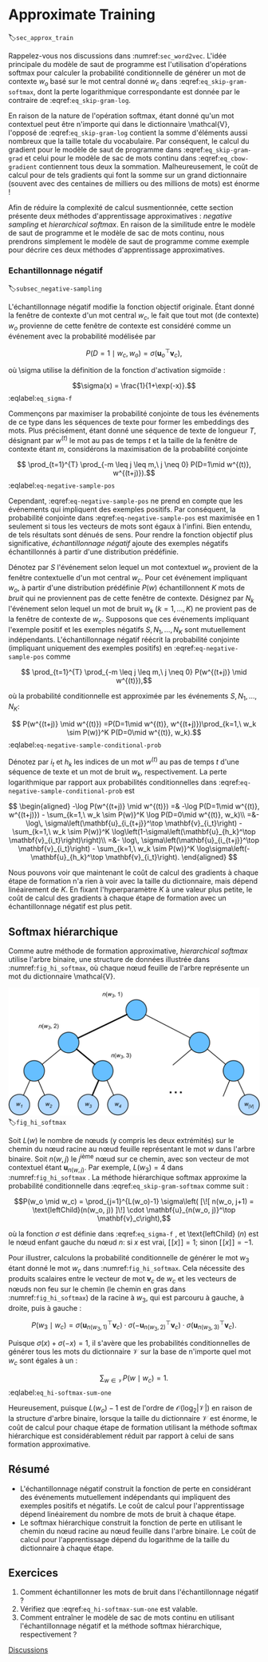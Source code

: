 # Approximate Training
:label:`sec_approx_train` 

Rappelez-vous nos discussions dans :numref:`sec_word2vec`.
L'idée principale du modèle de saut de programme est
l'utilisation d'opérations softmax pour calculer
la probabilité conditionnelle de
générer un mot de contexte $w_o$
basé sur le mot central donné $w_c$
dans :eqref:`eq_skip-gram-softmax`,
dont la perte logarithmique correspondante est donnée par
le contraire de :eqref:`eq_skip-gram-log`.



En raison de la nature de l'opération softmax,
étant donné qu'un mot contextuel peut être n'importe qui dans le 
dictionnaire \mathcal{V},
l'opposé de :eqref:`eq_skip-gram-log` 
contient la somme
d'éléments aussi nombreux que la taille totale du vocabulaire.
Par conséquent,
le calcul du gradient
pour le modèle de saut de programme
dans :eqref:`eq_skip-gram-grad` 
et celui
pour le modèle de sac de mots continu
dans :eqref:`eq_cbow-gradient` 
contiennent tous deux
la sommation.
Malheureusement,
le coût de calcul
pour de tels gradients
qui font la somme sur
un grand dictionnaire
(souvent avec
des centaines de milliers ou des millions de mots)
est énorme !

Afin de réduire la complexité de calcul susmentionnée, cette section présente deux méthodes d'apprentissage approximatives :
*negative sampling* et *hierarchical softmax*.
En raison de la similitude
entre le modèle de saut de programme et
le modèle de sac de mots continu,
nous prendrons simplement le modèle de saut de programme comme exemple
pour décrire ces deux méthodes d'apprentissage approximatives.

### Echantillonnage négatif
:label:`subsec_negative-sampling` 

 
L'échantillonnage négatif modifie la fonction objectif originale.
Étant donné la fenêtre de contexte d'un mot central $w_c$,
le fait que tout mot (de contexte) $w_o$
provienne de cette fenêtre de contexte
est considéré comme un événement avec la probabilité
modélisée par


$$P(D=1\mid w_c, w_o) = \sigma(\mathbf{u}_o^\top \mathbf{v}_c),$$

où \sigma utilise la définition de la fonction d'activation sigmoïde :

$$\sigma(x) = \frac{1}{1+\exp(-x)}.$$
:eqlabel:`eq_sigma-f`

Commençons par
maximiser la probabilité conjointe de
tous les événements de ce type dans les séquences de texte
pour former les embeddings des mots.
Plus précisément,
étant donné une séquence de texte de longueur $T$,
désignant par $w^{(t)}$ le mot au pas de temps $t$
et la taille de la fenêtre de contexte étant $m$,
considérons la maximisation de la probabilité conjointe

$$ \prod_{t=1}^{T} \prod_{-m \leq j \leq m,\ j \neq 0} P(D=1\mid w^{(t)}, w^{(t+j)}).$$
:eqlabel:`eq-negative-sample-pos`


Cependant,
:eqref:`eq-negative-sample-pos` 
 ne prend en compte que les événements
qui impliquent des exemples positifs.
Par conséquent,
la probabilité conjointe dans
:eqref:`eq-negative-sample-pos` 
est maximisée en 1
seulement si tous les vecteurs de mots sont égaux à l'infini.
Bien entendu,
de tels résultats sont dénués de sens.
Pour rendre la fonction objectif
plus significative,
*échantillonnage négatif*
ajoute des exemples négatifs échantillonnés
à partir d'une distribution prédéfinie.

Dénotez par $S$
l'événement selon lequel
un mot contextuel $w_o$ provient de
la fenêtre contextuelle d'un mot central $w_c$.
Pour cet événement impliquant $w_o$,
à partir d'une distribution prédéfinie $P(w)$
échantillonnent $K$ mots de *bruit*
qui ne proviennent pas de cette fenêtre de contexte.
Désignez par $N_k$
l'événement selon lequel
un mot de bruit $w_k$ ($k=1, \ldots, K$)
ne provient pas de
la fenêtre de contexte de $w_c$.
Supposons que
ces événements impliquant
l'exemple positif et les exemples négatifs
$S, N_1, \ldots, N_K$ sont mutuellement indépendants.
L'échantillonnage négatif
réécrit la probabilité conjointe (impliquant uniquement des exemples positifs)
en :eqref:`eq-negative-sample-pos`
comme

$$ \prod_{t=1}^{T} \prod_{-m \leq j \leq m,\ j \neq 0} P(w^{(t+j)} \mid w^{(t)}),$$

où la probabilité conditionnelle est approximée par
les événements $S, N_1, \ldots, N_K$:

$$ P(w^{(t+j)} \mid w^{(t)}) =P(D=1\mid w^{(t)}, w^{(t+j)})\prod_{k=1,\ w_k \sim P(w)}^K P(D=0\mid w^{(t)}, w_k).$$
:eqlabel:`eq-negative-sample-conditional-prob`

Dénotez par
$i_t$ et $h_k$
les indices de
un mot $w^{(t)}$ au pas de temps $t$
d'une séquence de texte
et un mot de bruit $w_k$,
respectivement.
La perte logarithmique par rapport aux probabilités conditionnelles dans :eqref:`eq-negative-sample-conditional-prob` est

$$
\begin{aligned}
-\log P(w^{(t+j)} \mid w^{(t)})
=& -\log P(D=1\mid w^{(t)}, w^{(t+j)}) - \sum_{k=1,\ w_k \sim P(w)}^K \log P(D=0\mid w^{(t)}, w_k)\\
=&-  \log\, \sigma\left(\mathbf{u}_{i_{t+j}}^\top \mathbf{v}_{i_t}\right) - \sum_{k=1,\ w_k \sim P(w)}^K \log\left(1-\sigma\left(\mathbf{u}_{h_k}^\top \mathbf{v}_{i_t}\right)\right)\\
=&-  \log\, \sigma\left(\mathbf{u}_{i_{t+j}}^\top \mathbf{v}_{i_t}\right) - \sum_{k=1,\ w_k \sim P(w)}^K \log\sigma\left(-\mathbf{u}_{h_k}^\top \mathbf{v}_{i_t}\right).
\end{aligned}
$$

 
Nous pouvons voir que
maintenant le coût de calcul des gradients
à chaque étape de formation
n'a rien à voir avec la taille du dictionnaire,
mais dépend linéairement de $K$.
En fixant l'hyperparamètre $K$
à une valeur plus petite,
le coût de calcul des gradients
à chaque étape de formation avec un échantillonnage négatif
est plus petit.




## Softmax hiérarchique

Comme autre méthode de formation approximative,
*hierarchical softmax*
utilise l'arbre binaire,
une structure de données
illustrée dans :numref:`fig_hi_softmax`,
où chaque nœud feuille
de l'arbre représente
un mot du dictionnaire \mathcal{V}.

![Softmax hiérarchique pour l'apprentissage approximatif, où chaque nœud feuille de l'arbre représente un mot du dictionnaire.](../img/hi-softmax.svg)
:label:`fig_hi_softmax` 

Soit $L(w)$
le nombre de nœuds (y compris les deux extrémités)
sur le chemin
du nœud racine au nœud feuille représentant le mot $w$
dans l'arbre binaire.
Soit $n(w,j)$ le $j^\mathrm{ième}$ nœud sur ce chemin,
avec son vecteur de mot contextuel étant
$\mathbf{u}_{n(w, j)}$.
Par exemple,
$L(w_3) = 4$ dans :numref:`fig_hi_softmax` .
La méthode hiérarchique softmax approxime la probabilité conditionnelle dans :eqref:`eq_skip-gram-softmax` comme suit :


$$P(w_o \mid w_c) = \prod_{j=1}^{L(w_o)-1} \sigma\left( [\![  n(w_o, j+1) = \text{leftChild}(n(w_o, j)) ]\!] \cdot \mathbf{u}_{n(w_o, j)}^\top \mathbf{v}_c\right),$$

où la fonction $\sigma$
est définie dans :eqref:`eq_sigma-f` ,
et \text{leftChild} $(n)$ est le nœud enfant gauche du nœud $n$: si $x$ est vrai, $[\![x]\!] = 1$; sinon $[\![x]\!] = -1$.

Pour illustrer,
calculons
la probabilité conditionnelle
de générer le mot $w_3$
étant donné le mot $w_c$ dans :numref:`fig_hi_softmax`.
Cela nécessite des produits scalaires
entre le vecteur de mot
$\mathbf{v}_c$ de $w_c$
et
les vecteurs de nœuds non feu
sur le chemin (le chemin en gras dans :numref:`fig_hi_softmax`) de la racine à $w_3$,
qui est parcouru à gauche, à droite, puis à gauche :


 $$P(w_3 \mid w_c) = \sigma(\mathbf{u}_{n(w_3, 1)}^\top \mathbf{v}_c) \cdot \sigma(-\mathbf{u}_{n(w_3, 2)}^\top \mathbf{v}_c) \cdot \sigma(\mathbf{u}_{n(w_3, 3)}^\top \mathbf{v}_c).$$ 

 Puisque $\sigma(x)+\sigma(-x) = 1$,
il s'avère que
les probabilités conditionnelles de
générer tous les mots du dictionnaire
 $\mathcal{V}$ 
 sur la base de n'importe quel mot $w_c$
 sont égales à un :

$$\sum_{w \in \mathcal{V}} P(w \mid w_c) = 1.$$
:eqlabel:`eq_hi-softmax-sum-one`

Heureusement, puisque $L(w_o)-1$ est de l'ordre de $\mathcal{O}(\text{log}_2|\mathcal{V}|)$ en raison de la structure d'arbre binaire,
lorsque la taille du dictionnaire $\mathcal{V}$ est énorme,
le coût de calcul pour chaque étape de formation utilisant la méthode softmax hiérarchique
est considérablement réduit par rapport à celui de
sans formation approximative.

## Résumé

* L'échantillonnage négatif construit la fonction de perte en considérant des événements mutuellement indépendants qui impliquent des exemples positifs et négatifs. Le coût de calcul pour l'apprentissage dépend linéairement du nombre de mots de bruit à chaque étape.
* Le softmax hiérarchique construit la fonction de perte en utilisant le chemin du nœud racine au nœud feuille dans l'arbre binaire. Le coût de calcul pour l'apprentissage dépend du logarithme de la taille du dictionnaire à chaque étape.

## Exercices

1. Comment échantillonner les mots de bruit dans l'échantillonnage négatif ?
1. Vérifiez que :eqref:`eq_hi-softmax-sum-one` est valable.
1. Comment entraîner le modèle de sac de mots continu en utilisant l'échantillonnage négatif et la méthode softmax hiérarchique, respectivement ?

[Discussions](https://discuss.d2l.ai/t/382)
